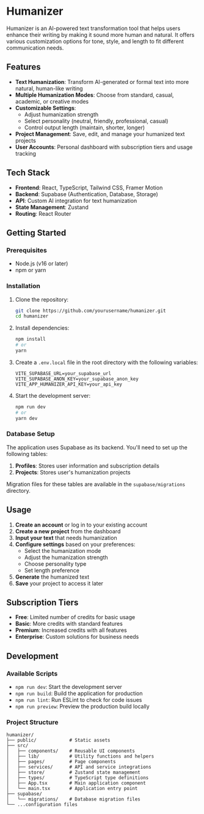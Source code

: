 # Humanizer

Humanizer is an AI-powered text transformation tool that helps users enhance their writing by making it sound more human and natural. It offers various customization options for tone, style, and length to fit different communication needs.

## Features

- **Text Humanization**: Transform AI-generated or formal text into more natural, human-like writing
- **Multiple Humanization Modes**: Choose from standard, casual, academic, or creative modes
- **Customizable Settings**:
  - Adjust humanization strength
  - Select personality (neutral, friendly, professional, casual)
  - Control output length (maintain, shorter, longer)
- **Project Management**: Save, edit, and manage your humanized text projects
- **User Accounts**: Personal dashboard with subscription tiers and usage tracking

## Tech Stack

- **Frontend**: React, TypeScript, Tailwind CSS, Framer Motion
- **Backend**: Supabase (Authentication, Database, Storage)
- **API**: Custom AI integration for text humanization
- **State Management**: Zustand
- **Routing**: React Router

## Getting Started

### Prerequisites

- Node.js (v16 or later)
- npm or yarn

### Installation

1. Clone the repository:
   ```bash
   git clone https://github.com/yourusername/humanizer.git
   cd humanizer
   ```

2. Install dependencies:
   ```bash
   npm install
   # or
   yarn
   ```

3. Create a `.env.local` file in the root directory with the following variables:
   ```
   VITE_SUPABASE_URL=your_supabase_url
   VITE_SUPABASE_ANON_KEY=your_supabase_anon_key
   VITE_APP_HUMANIZER_API_KEY=your_api_key
   ```

4. Start the development server:
   ```bash
   npm run dev
   # or
   yarn dev
   ```

### Database Setup

The application uses Supabase as its backend. You'll need to set up the following tables:

1. **Profiles**: Stores user information and subscription details
2. **Projects**: Stores user's humanization projects

Migration files for these tables are available in the `supabase/migrations` directory.

## Usage

1. **Create an account** or log in to your existing account
2. **Create a new project** from the dashboard
3. **Input your text** that needs humanization
4. **Configure settings** based on your preferences:
   - Select the humanization mode
   - Adjust the humanization strength
   - Choose personality type
   - Set length preference
5. **Generate** the humanized text
6. **Save** your project to access it later

## Subscription Tiers

- **Free**: Limited number of credits for basic usage
- **Basic**: More credits with standard features
- **Premium**: Increased credits with all features
- **Enterprise**: Custom solutions for business needs

## Development

### Available Scripts

- `npm run dev`: Start the development server
- `npm run build`: Build the application for production
- `npm run lint`: Run ESLint to check for code issues
- `npm run preview`: Preview the production build locally

### Project Structure

```
humanizer/
├── public/            # Static assets
├── src/
│   ├── components/    # Reusable UI components
│   ├── lib/           # Utility functions and helpers
│   ├── pages/         # Page components
│   ├── services/      # API and service integrations
│   ├── store/         # Zustand state management
│   ├── types/         # TypeScript type definitions
│   ├── App.tsx        # Main application component
│   └── main.tsx       # Application entry point
├── supabase/
│   └── migrations/    # Database migration files
└── ...configuration files
```